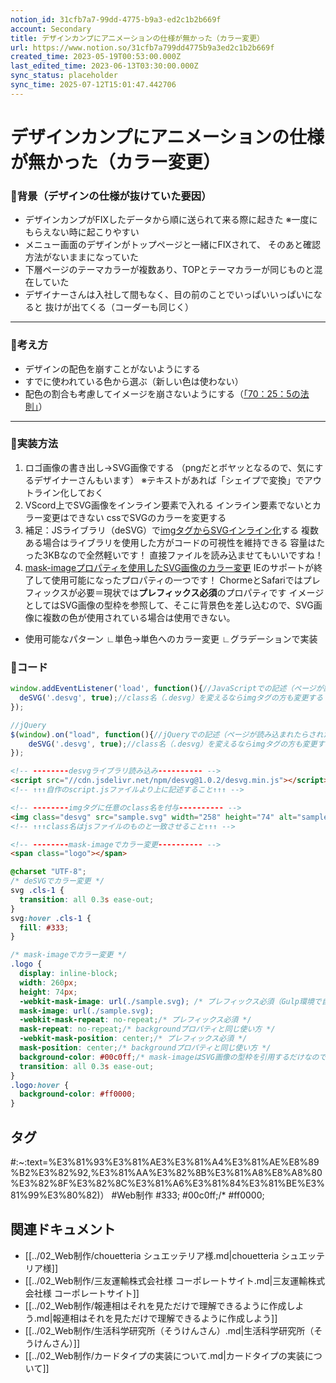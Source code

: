 ```yaml
---
notion_id: 31cfb7a7-99dd-4775-b9a3-ed2c1b2b669f
account: Secondary
title: デザインカンプにアニメーションの仕様が無かった（カラー変更）
url: https://www.notion.so/31cfb7a799dd4775b9a3ed2c1b2b669f
created_time: 2023-05-19T00:53:00.000Z
last_edited_time: 2023-06-13T03:30:00.000Z
sync_status: placeholder
sync_time: 2025-07-12T15:01:47.442706
---
```

# デザインカンプにアニメーションの仕様が無かった（カラー変更）

### 🔹背景（デザインの仕様が抜けていた要因）
- デザインカンプがFIXしたデータから順に送られて来る際に起きた
※一度にもらえない時に起こりやすい
- メニュー画面のデザインがトップページと一緒にFIXされて、
そのあと確認方法がないままになっていた
- 下層ページのテーマカラーが複数あり、TOPとテーマカラーが同じものと混在していた
- デザイナーさんは入社して間もなく、目の前のことでいっぱいいっぱいになると
抜けが出てくる（コーダーも同じく）
---
### 🔹考え方
- デザインの配色を崩すことがないようにする
- すでに使われている色から選ぶ（新しい色は使わない）
- 配色の割合も考慮してイメージを崩さないようにする（[「70：25：5の法則」](https://basixs.com/times/columns/web-color-planning-for-nondesigner#:~:text=%E3%81%93%E3%81%AE3%E3%81%A4%E3%81%AE%E8%89%B2%E3%82%92,%E3%81%AA%E3%82%8B%E3%81%A8%E8%A8%80%E3%82%8F%E3%82%8C%E3%81%A6%E3%81%84%E3%81%BE%E3%81%99%E3%80%82)）
---
### 🔹実装方法
1. ロゴ画像の書き出し→SVG画像でする
（pngだとボヤッとなるので、気にするデザイナーさんもいます）
※テキストがあれば「シェイプで変換」でアウトライン化しておく
1. VScord上でSVG画像をインライン要素で入れる
インライン要素でないとカラー変更はできない
cssでSVGのカラーを変更する
1. 補足：JSライブラリ（deSVG）で[imgタグからSVGインライン化](https://hsmt-web.com/blog/js-desvg/)する
複数ある場合はライブラリを使用した方がコードの可視性を維持できる
容量はたった3KBなので全然軽いです！
直接ファイルを読み込ませてもいいですね！
1. [mask-imageプロパティを使用したSVG画像のカラー変更](https://zenn.dev/kagan/articles/cf3332462262f1)
  IEのサポートが終了して使用可能になったプロパティの一つです！
ChormeとSafariではプレフィックスが必要＝現状では**プレフィックス必須**のプロパティです
イメージとしてはSVG画像の型枠を参照して、そこに背景色を差し込むので、SVG画像に複数の色が使用されている場合は使用できない。
  - 使用可能なパターン
∟単色→単色へのカラー変更
∟グラデーションで実装
### 🔹コード
```javascript
window.addEventListener('load', function(){//JavaScriptでの記述（ページが読み込まれたら以下を実行）
  deSVG('.desvg', true);//class名（.desvg）を変えるならimgタグの方も変更する
});

//jQuery
$(window).on("load", function(){//jQueryでの記述（ページが読み込まれたらされたら以下を実行）
	deSVG('.desvg', true);//class名（.desvg）を変えるならimgタグの方も変更する
});
```
```html
<!-- --------desvgライブラリ読み込み---------- -->
<script src="//cdn.jsdelivr.net/npm/desvg@1.0.2/desvg.min.js"></script>
<!-- ↑↑↑自作のscript.jsファイルより上に記述すること↑↑↑ -->

<!-- --------imgタグに任意のclass名を付与---------- -->
<img class="desvg" src="sample.svg" width="258" height="74" alt="sample">
<!-- ↑↑↑class名はjsファイルのものと一致させること↑↑↑ -->

<!-- --------mask-imageでカラー変更---------- -->
<span class="logo"></span>
```
```css
@charset "UTF-8";
/* deSVGでカラー変更 */
svg .cls-1 {
  transition: all 0.3s ease-out;
}
svg:hover .cls-1 {
  fill: #333;
}

/* mask-imageでカラー変更 */
.logo {
  display: inline-block;
  width: 260px;
  height: 74px;
  -webkit-mask-image: url(./sample.svg); /* プレフィックス必須（Gulp環境で自動で出してる場合は考えなくて良い） */
  mask-image: url(./sample.svg);
  -webkit-mask-repeat: no-repeat;/* プレフィックス必須 */
  mask-repeat: no-repeat;/* backgroundプロパティと同じ使い方 */
  -webkit-mask-position: center;/* プレフィックス必須 */
  mask-position: center;/* backgroundプロパティと同じ使い方 */
  background-color: #00c0ff;/* mask-imageはSVG画像の型枠を引用するだけなので、色までは反映されない */
  transition: all 0.3s ease-out;
}
.logo:hover {
  background-color: #ff0000;
}
```

## タグ

#:~:text=%E3%81%93%E3%81%AE3%E3%81%A4%E3%81%AE%E8%89%B2%E3%82%92,%E3%81%AA%E3%82%8B%E3%81%A8%E8%A8%80%E3%82%8F%E3%82%8C%E3%81%A6%E3%81%84%E3%81%BE%E3%81%99%E3%80%82)） #Web制作 #333; #00c0ff;/* #ff0000; 

## 関連ドキュメント

- [[../02_Web制作/chouetteria シュエッテリア様.md|chouetteria シュエッテリア様]]
- [[../02_Web制作/三友運輸株式会社様 コーポレートサイト.md|三友運輸株式会社様 コーポレートサイト]]
- [[../02_Web制作/報連相はそれを見ただけで理解できるように作成しよう.md|報連相はそれを見ただけで理解できるように作成しよう]]
- [[../02_Web制作/生活科学研究所（そうけんさん）.md|生活科学研究所（そうけんさん）]]
- [[../02_Web制作/カードタイプの実装について.md|カードタイプの実装について]]
